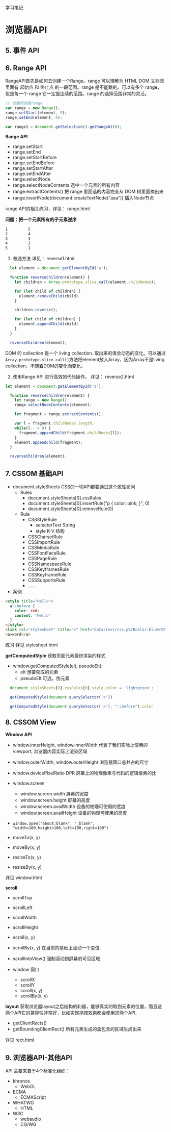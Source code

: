 学习笔记



# 浏览器API

## 5. 事件 API

## 6. Range API

RangeAPI首先是如何去创建一个Range。range 可以理解为 HTML DOM 文档流里面有 起始点 和 终止点 的一段范围。range 是不能跳的。可以有多个 range，但是每一个 range 它一定是连续的范围。range 的选择范围非常的灵活。

```js
// 创建和获取range
var range = new Range();
range.setStart(element, 9);
range.setEnd(element, 4);

var range1 = document.getSelection().getRangeAt(0);
```

**Range API**
+ range.setStart
+ range.setEnd
+ range.setStartBefore
+ range.setEndBefore
+ range.setStartAfter
+ range.setEndAfter
+ range.selectNode
+ range.selectNodeContents  选中一个元素的所有内容
+ range.extractContents()  把 range 里面选的内容完全从 DOM 树里面摘出来
+ range.insertNode(document.createTextNode("aaa"))  插入Node节点

range API的相关练习，详见： range.html

**问题：把一个元素所有的子元素逆序**

```markdown
1         5
2         4
3         3
4         2
5         1
```

1. 普通方法  详见： reverse1.html
```js
  let element = document.getElementById('a');

  function reverseChildren(element) {
    let children = Array.prototype.slice.call(element.childNodes);

    for (let child of children) {
      element.removeChild(child)
    }

    children.reverse();

    for (let child of children) {
      element.appendChild(child)
    }
  }

  reverseChildren(element);
```

DOM 的 collection 是一个 living collection. 取出来的值会动态的变化。可以通过 `Array.prototype.slice.call()`方法把element放入Array，因为Array不是living collection，不随着DOM的变化而变化。


2. 使用Range API 进行高效的代码操作。 详见： reverse2.html

```js
let element = document.getElementById('a');

  function reverseChildren(element) {
    let range = new Range();
    range.selectNodeContents(element);

    let fragment = range.extractContents();

    var l = fragment.childNodes.length;
    while(l-- > 0) {
      fragment.appendChild(fragment.childNodes[l]);
    }
    element.appendChild(fragment);
  }

  reverseChildren(element);
```
## 7. CSSOM 基础API

+ document.styleSheets  CSS的一切API都要通过这个属性访问
  - Rules
    + document.styleSheets[0].cssRules
    + document.styleSheets[0].insertRule("p { color: pink; }", 0)
    + document.styleSheets[0].removeRule(0)
  - Rule
    + CSSStyleRule
      - selectorText String
      - style K-V 结构
    + CSSCharsetRule
    + CSSImportRule
    + CSSMediaRule
    + CSSFontFaceRule
    + CSSPageRule
    + CSSNamespaceRule
    + CSSKeyframesRule
    + CSSKeyframeRule
    + CSSSupportsRule
    + ......
+ 案例

```html
<style title="Hello">
  a::before {
    color: red;
    content: "Hello"
  }
</style>
<link rel="stylesheet" title="x" href="data:text/css,p%7Bcolor:blue%7D">
<a>word</a>
```

练习 详见 stylesheet.html

**getComputedStyle**
获取页面元素最终渲染的样式
+ window.getComputedStyle(elt, pseudoElt);
  - elt 想要获取的元素
  - pseudoElt 可选，伪元素

```js
  document.styleSheets[0].cssRules[0].style.color = 'lightgreen';

  getComputedStyle(document.querySelector('a'))

  getComputedStyle(document.querySelector('a'), "::before").color
```

## 8. CSSOM View

**Window API**
+ window.innerHeight, window.innerWidth  代表了我们实际上使用的viewport, 浏览器内容实际上渲染区域
+ window.outerWidth, window.outerHeight  浏览器窗口总共占的尺寸
+ window.devicePixelRatio                DPR 屏幕上的物理像素与代码的逻辑像素的比
+ window.screen                          
  - window.screen.width                  屏幕的宽度
  - window.screen.height                 屏幕的高度
  - window.screen.availWidth             设备的物理可使用的宽度
  - window.screen.availHeight            设备的物理可使用的高度

+ `window.open("about:blank", "_blank", "width=100,height=100,left=100,right=100")`
+ moveTo(x, y)
+ moveBy(x, y)
+ resizeTo(x, y)
+ resizeBy(x, y)

详见 window.html

**scroll**
+ scrollTop
+ scrollLeft
+ scrollWidth
+ scrollHeight
+ scroll(x, y)
+ scrollBy(x, y)  在当前的基础上滚动一个差值
+ scrollIntoView()  强制滚动到屏幕的可见区域

+ window  窗口
  - scrollX
  - scrollY
  - scroll(x, y)
  - scrollBy(x, y)


**layout**
获取浏览器layout之后结构的利器，能够真实的取到元素的位置，而且这两个API它的兼容性非常好，比如实现拖拽效果都会使用这两个API.
+ getClientRects()
+ getBoundingClientRect()   所有元素生成的盒包含的区域生成出来

详见 rect.html


## 9. 浏览器API-其他API
API 主要来自于4个标准化组织：
+ khronos
  - WebGL
+ ECMA
  - ECMAScript
+ WHATWG
  - HTML
+ W3C
  - webaudio
  - CG/WG
